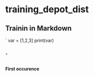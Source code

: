 # training_depot_dist

## Trainin in Markdown

`
var = [1,2,3]
print(var)

`
---

**First occurence**
